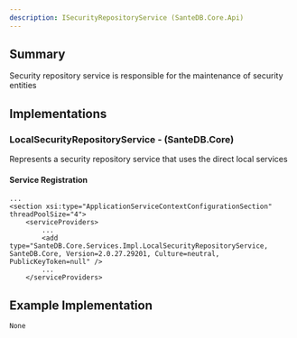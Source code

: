 ```yaml
---
description: ISecurityRepositoryService (SanteDB.Core.Api)
---
```


## Summary
Security repository service is responsible for the maintenance of security entities

## Implementations


### LocalSecurityRepositoryService - (SanteDB.Core)
Represents a security repository service that uses the direct local services

#### Service Registration
```
...
<section xsi:type="ApplicationServiceContextConfigurationSection" threadPoolSize="4">
	<serviceProviders>
		...
		<add type="SanteDB.Core.Services.Impl.LocalSecurityRepositoryService, SanteDB.Core, Version=2.0.27.29201, Culture=neutral, PublicKeyToken=null" />
		...
	</serviceProviders>
```
## Example Implementation
```
None
```
